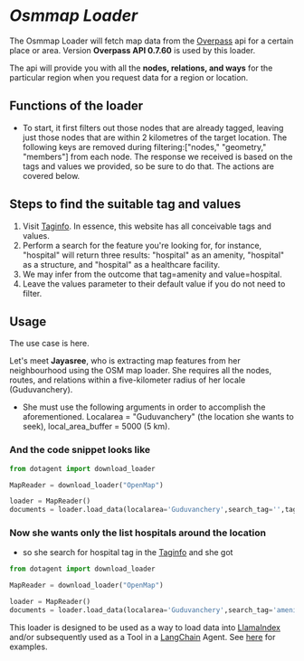 # ***Osmmap Loader***

The Osmmap Loader will fetch map data from the [Overpass](https://wiki.openstreetmap.org/wiki/Main_Page) api for a certain place or area. Version **Overpass API 0.7.60** is used by this loader.

The api will provide you with all the **nodes, relations, and ways** for the particular region when you request data for a region or location.
## **Functions of the loader**

* To start, it first filters out those nodes that are already tagged, leaving just those nodes that are within 2 kilometres of the target location. The following keys are removed during filtering:["nodes," "geometry," "members"] from each node. The response we received is based on the tags and values we provided, so be sure to do that. The actions are covered below.

## **Steps to find the suitable tag and values**

1. Visit [Taginfo](taginfo.openstreetmap.org/tags). In essence, this website has all conceivable tags and values.
2. Perform a search for the feature you're looking for, for instance, "hospital" will return three results: "hospital" as an amenity, "hospital" as a structure, and "hospital" as a healthcare facility.
3. We may infer from the outcome that tag=amenity and value=hospital.
4. Leave the values parameter to their default value if you do not need to filter.



## **Usage**

The use case is here.

Let's meet **Jayasree**, who is extracting map features from her neighbourhood using the OSM map loader. 
She requires all the nodes, routes, and relations within a five-kilometer radius of her locale (Guduvanchery).
  
* She must use the following arguments in order to accomplish the aforementioned. Localarea = "Guduvanchery" (the location she wants to seek), local_area_buffer = 5000 (5 km).

### And the code snippet looks like

```python
from dotagent import download_loader

MapReader = download_loader("OpenMap")

loader = MapReader()
documents = loader.load_data(localarea='Guduvanchery',search_tag='',tag_only=True,local_area_buffer=5000,tag_values=[''])

```

### Now she wants only the list  hospitals around the location

* so she search for hospital tag in the  [Taginfo](https://taginfo.openstreetmap.org/tags) and she got 

```python
from dotagent import download_loader

MapReader = download_loader("OpenMap")

loader = MapReader()
documents = loader.load_data(localarea='Guduvanchery',search_tag='amenity',tag_only=True,local_area_buffer=5000,tag_values=['hospital','clinic']) 

```

This loader is designed to be used as a way to load data into [LlamaIndex](https://github.com/jerryjliu/gpt_index/tree/main/gpt_index) and/or subsequently used as a Tool in a [LangChain](https://github.com/hwchase17/langchain) Agent. See [here](https://github.com/emptycrown/llama-hub/tree/main) for examples.

